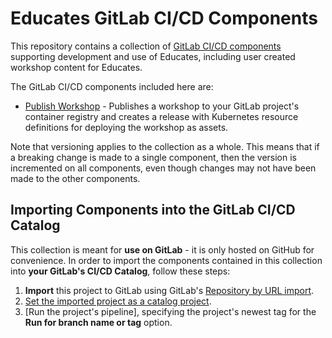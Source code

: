 Educates GitLab CI/CD Components
================================

This repository contains a collection of [GitLab CI/CD components](https://docs.gitlab.com/ee/ci/components/#cicd-catalog) supporting development and use of Educates, including user created workshop
content for Educates.

The GitLab CI/CD components included here are:

* [Publish Workshop](templates/publish-workshop/README.md) - Publishes a workshop to
  your GitLab project's container registry and creates a release with Kubernetes resource
  definitions for deploying the workshop as assets.

Note that versioning applies to the collection as a whole. This means that if a
breaking change is made to a single component, then the version is incremented on
all components, even though changes may not have been made to the other components.

Importing Components into the GitLab CI/CD Catalog
--------------------------------------------------

This collection is meant for **use on GitLab** - it is only hosted on GitHub for convenience.
In order to import the components contained in this collection into **your GitLab's CI/CD Catalog**,
follow these steps:

1. **Import** this project to GitLab using GitLab's [Repository by URL import](https://docs.gitlab.com/ee/user/project/import/repo_by_url.html).
2. [Set the imported project as a catalog project](https://docs.gitlab.com/ee/ci/components/#set-a-component-project-as-a-catalog-project).
3. [Run the project's pipeline], specifying the project's newest tag for the **Run for branch name or tag** option.
